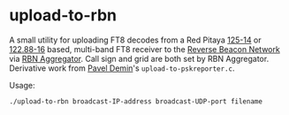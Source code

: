 # upload-to-rbn
A small utility for uploading FT8 decodes from a 
Red Pitaya [125-14](https://github.com/pavel-demin/red-pitaya-notes) or
[122.88-16](https://github.com/pavel-demin/stemlab-sdr-notes) based, multi-band FT8 receiver to the [Reverse Beacon Network](http://www.reversebeacon.net) via [RBN Aggregator](http://www.reversebeacon.net/pages/Aggregator+34). Call sign and grid are both set by RBN Aggregator.
Derivative work from [Pavel Demin](https://github.com/pavel-demin)'s `upload-to-pskreporter.c`.

Usage: 

`./upload-to-rbn broadcast-IP-address broadcast-UDP-port filename`
